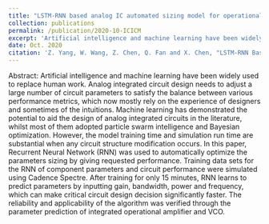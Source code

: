 ```yaml
---
title: "LSTM-RNN based analog IC automated sizing model for operational amplifier and VCO"
collection: publications
permalink: /publication/2020-10-ICICM
excerpt: 'Artificial intelligence and machine learning have been widely used to replace human work. Analog integrated circuit design needs to adjust a large number of circuit parameters to satisfy the balance between various performance metrics, which now mostly rely on the experience of designers and sometimes of the intuitions. Machine learning has demonstrated the potential to aid the design of analog integrated circuits in the literature, whilst most of them adopted particle swarm intelligence and Bayesian optimization. However, the model training time and simulation run time are substantial when any circuit structure modification occurs. In this paper, Recurrent Neural Network (RNN) was used to automatically optimize the parameters sizing by giving requested performance. Training data sets for the RNN of component parameters and circuit performance were simulated using Cadence Spectre. After training for only 15 minutes, RNN learns to predict parameters by inputting gain, bandwidth, power and frequency, which can make critical circuit design decision significantly faster. The reliability and applicability of the algorithm was verified through the parameter prediction of integrated operational amplifier and VCO.'
date: Oct. 2020
citation: 'Z. Yang, W. Wang, Z. Chen, Q. Fan and X. Chen, "LSTM-RNN Based Analog IC Automated Sizing Model for Operational Amplifier and VCO," 2020 IEEE 5th International Conference on Integrated Circuits and Microsystems (ICICM), Nanjing, China, 2020, pp. 113-116, doi: 10.1109/ICICM50929.2020.9292252.'
---
```


Abstract:
Artificial intelligence and machine learning have been widely used to replace human work. Analog integrated circuit design needs to adjust a large number of circuit parameters to satisfy the balance between various performance metrics, which now mostly rely on the experience of designers and sometimes of the intuitions. Machine learning has demonstrated the potential to aid the design of analog integrated circuits in the literature, whilst most of them adopted particle swarm intelligence and Bayesian optimization. However, the model training time and simulation run time are substantial when any circuit structure modification occurs. In this paper, Recurrent Neural Network (RNN) was used to automatically optimize the parameters sizing by giving requested performance. Training data sets for the RNN of component parameters and circuit performance were simulated using Cadence Spectre. After training for only 15 minutes, RNN learns to predict parameters by inputting gain, bandwidth, power and frequency, which can make critical circuit design decision significantly faster. The reliability and applicability of the algorithm was verified through the parameter prediction of integrated operational amplifier and VCO.

